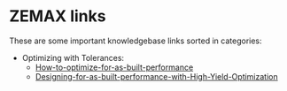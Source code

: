 # ZEMAX links

These are some important knowledgebase links sorted in categories:

- Optimizing with Tolerances: <br>
    - [How-to-optimize-for-as-built-performance](https://support.zemax.com/hc/en-us/articles/1500005575222-How-to-optimize-for-as-built-performance) <br>
    - [Designing-for-as-built-performance-with-High-Yield-Optimization](https://support.zemax.com/hc/en-us/articles/1500005490201-Designing-for-as-built-performance-with-High-Yield-Optimization) <br>


